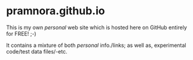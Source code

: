 # pramnora.github.io

This is my own *personal* web site which is hosted here on GitHub entirely for FREE! ;-)  

It contains a mixture of both *personal* info./links; as well as, experimental code/test data files/-etc.  
